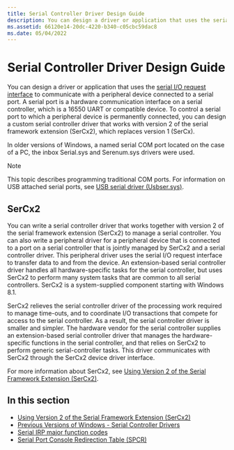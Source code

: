 ```yaml
---
title: Serial Controller Driver Design Guide
description: You can design a driver or application that uses the serial I/O request interface to communicate with a peripheral device connected to a serial port.
ms.assetid: 66120e14-20dc-4220-b340-c05cbc59dac8
ms.date: 05/04/2022
---
```


# Serial Controller Driver Design Guide

You can design a driver or application that uses the [serial I/O request interface](serial-i-o-request-interface.md) to communicate with a peripheral device connected to a serial port. A serial port is a hardware communication interface on a serial controller, which is a 16550 UART or compatible device. To control a serial port to which a peripheral device is permanently connected, you can design a custom serial controller driver that works with version 2 of the serial framework extension (SerCx2), which replaces version 1 (SerCx). 

In older versions of Windows, a named serial COM port located on the case of a PC, the inbox Serial.sys and Serenum.sys drivers were used.

> [!NOTE]
> This topic describes programming traditional COM ports. For information on USB attached serial ports, see [USB serial driver (Usbser.sys)](../usbcon/usb-driver-installation-based-on-compatible-ids.md).

## SerCx2

You can write a serial controller driver that works together with version 2 of the serial framework extension (SerCx2) to manage a serial controller. You can also write a peripheral driver for a peripheral device that is connected to a port on a serial controller that is jointly managed by SerCx2 and a serial controller driver. This peripheral driver uses the serial I/O request interface to transfer data to and from the device. An extension-based serial controller driver handles all hardware-specific tasks for the serial controller, but uses SerCx2 to perform many system tasks that are common to all serial controllers. SerCx2 is a system-supplied component starting with Windows 8.1.

SerCx2 relieves the serial controller driver of the processing work required to manage time-outs, and to coordinate I/O transactions that compete for access to the serial controller. As a result, the serial controller driver is smaller and simpler. The hardware vendor for the serial controller supplies an extension-based serial controller driver that manages the hardware-specific functions in the serial controller, and that relies on SerCx2 to perform generic serial-controller tasks. This driver communicates with SerCx2 through the SerCx2 device driver interface.

For more information about SerCx2, see [Using Version 2 of the Serial Framework Extension (SerCx2)](using-version-2-of-the-serial-framework-extension.md).

## In this section

- [Using Version 2 of the Serial Framework Extension (SerCx2)](using-version-2-of-the-serial-framework-extension.md)
- [Previous Versions of Windows - Serial Controller Drivers](serial-drivers-overview.md)
- [Serial IRP major function codes](serial-irp-major-function-codes.md)
- [Serial Port Console Redirection Table (SPCR)](serial-port-console-redirection-table.md)
